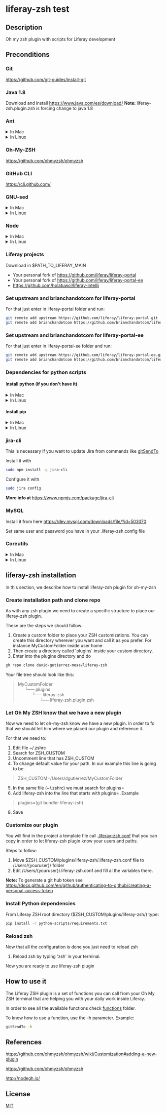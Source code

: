 # liferay-zsh test
## Description
Oh my zsh plugin with scripts for Liferay development

## Preconditions

### Git
https://github.com/git-guides/install-git

### Java 1.8
Download and install https://www.java.com/es/download/
**Note:** liferay-zsh.plugin.zsh is forcing change to java 1.8

### Ant
<details>
<summary>In Mac</summary>
  
```bash
bbrew install ant
```
</details>
<details>
<summary>In Linux</summary>
https://snapcraft.io/install/ant/ubuntu
  
```bash
sudo apt update && sudo apt install snapd && sudo snap install ant --classic
```
</details>

### Oh-My-ZSH
https://github.com/ohmyzsh/ohmyzsh

### GitHub CLI
https://cli.github.com/

### GNU-sed
<details>
<summary>In Mac</summary>
  
```bash
brew install gnu-sed
```
</details>
<details>
<summary>In Linux</summary>
Not needed in Linux
</details>

### Node
<details>
<summary>In Mac</summary>
https://nodejs.org/en/download/package-manager#macos
  
```bash
brew install node
```
</details>
<details>
<summary>In Linux</summary>
https://www.digitalocean.com/community/tutorials/how-to-install-node-js-on-ubuntu-20-04
  
```bash
sudo apt update && sudo apt install nodejs && sudo apt install npm
```
</details>

### Liferay projects
Download in $PATH_TO_LIFERAY_MAIN
* Your personal fork of https://github.com/liferay/liferay-portal
* Your personal fork of https://github.com/liferay/liferay-portal-ee
* https://github.com/holatuwol/liferay-intellij

### Set upstream and brianchandotcom for liferay-portal
For that just enter in liferay-portal folder and run:
```bash
git remote add upstream https://github.com/liferay/liferay-portal.git
git remote add brianchandotcom https://github.com/brianchandotcom/liferay-portal.git
```

### Set upstream and brianchandotcom for liferay-portal-ee
For that just enter in liferay-portal-ee folder and run:
```bash
git remote add upstream https://github.com/liferay/liferay-portal-ee.git
git remote add brianchandotcom https://github.com/brianchandotcom/liferay-portal-ee.git
```

### Dependencies for python scripts
#### Install python (if you don't have it)

<details>
<summary>In Mac</summary>
  
```bash
brew install python
```
</details>
<details>
<summary>In Linux</summary>

```bash
sudo apt update && sudo apt install python3
```
</details>

#### Install pip
<details>
<summary>In Mac</summary>
  
Homebrew installs pip pointing to the Homebrew’d Python 3 for you.
</details>
<details>
<summary>In Linux</summary>

```bash
sudo apt install python3-pip
```
</details>

### jira-cli
This is necessary if you want to update Jira from commands like [gitSendTo](https://github.com/david-gutierrez-mesa/liferay-zsh/blob/master/functions/gitSendTo)

Install it with 
```bash
sudo npm install -g jira-cli 
```

Configure it with
```bash
sudo jira config
```

**More info at** https://www.npmjs.com/package/jira-cli

### MySQL
Install it from here https://dev.mysql.com/downloads/file/?id=503070

Set same user and password you have in your .liferay-zsh.config file

### Coreutils
<details>
<summary>In Mac</summary>
  
```bash
brew install coreutils
```
</details>
<details>
<summary>In Linux</summary>

```bash
sudo apt-get update -y && sudo apt-get install -y coreutils
```
</details>


## liferay-zsh installation

In this section, we describe how to install liferay-zsh plugin for oh-my-zsh

### Create installation path and clone repo
As with any zsh plugin we need to create a specific structure to place our liferay-zsh plugin.

These are the steps we should follow:
1. Create a custom folder to place your ZSH customizations. You can create this directory wherever you want and call it as you prefer. For instance MyCustomFolder inside user home
2. Then create a directory called 'plugins' inside your custom directory. 
3. Enter into the plugins directory and do
```bash
gh repo clone david-gutierrez-mesa/liferay-zsh
```

Your file tree should look like this:
> MyCustomFolder<br/>
> &nbsp;&nbsp;&nbsp;&nbsp;&nbsp;&nbsp;└── plugins<br/>
> &nbsp;&nbsp;&nbsp;&nbsp;&nbsp;&nbsp;&nbsp;&nbsp;&nbsp;&nbsp;&nbsp;&nbsp;└── liferay-zsh<br/>
> &nbsp;&nbsp;&nbsp;&nbsp;&nbsp;&nbsp;&nbsp;&nbsp;&nbsp;&nbsp;&nbsp;&nbsp;&nbsp;&nbsp;&nbsp;&nbsp;&nbsp;&nbsp;└── liferay-zsh.plugin.zsh


### Let Oh My ZSH know that we have a new plugin
Now we need to let oh-my-zsh know we have a new plugin. In order to fo that we should tell him  where we placed our plugin and reference it. 

For that we need to:
1. Edit file ~/.zshrc 
2. Search for ZSH_CUSTOM
3. Uncomment line that has ZSH_CUSTOM 
4. To change default value for your path. In our example this line is going to be:
> ZSH_CUSTOM=/Users/dgutierrez/MyCustomFolder
5. In the same file (~/.zshrc) we must search for plugins=
6. Add liferay-zsh into the line that starts with plugins= .Example
> plugins=(git bundler liferay-zsh)
8. Save

### Customize our plugin
You will find in the project a template file call [.liferay-zsh.conf](https://github.com/david-gutierrez-mesa/liferay-zsh/blob/master/.liferay-zsh.config) that you can copy in order to let liferay-zsh plugin know your users and paths.

Steps to follow:
1. Move $ZSH_CUSTOM/plugins/liferay-zsh/.liferay-zsh.conf file to /Users/{youruser}/ folder 
2. Edit /Users/{youruser}/.liferay-zsh.conf and fill al the variables there.

**Note:** To generate a git hub token see https://docs.github.com/en/github/authenticating-to-github/creating-a-personal-access-token

### Install Python dependencies
From Liferay ZSH root directory ($ZSH_CUSTOM/plugins/liferay-zsh/) type:
```bash
pip install -r python-scripts/requirements.txt
```

### Reload zsh
Now that all the configuration is done you just need to reload zsh
1. Reload zsh by typing 'zsh' in your terminal. 

Now you are ready to use liferay-zsh plugin

## How to use it
The Liferay ZSH plugin is a set of functions you can call from your Oh My ZSH terminal that are helping you with your daily work inside Liferay.

In order to see all the available functions check [functions](https://github.com/david-gutierrez-mesa/liferay-zsh/tree/master/functions) folder.

To know how to use a function, use the -h parameter. Example:
```bash
gitSendTo -h
```

## References
https://github.com/ohmyzsh/ohmyzsh/wiki/Customization#adding-a-new-plugin

https://github.com/ohmyzsh/ohmyzsh

http://nodegh.io/

## License
[MIT](https://choosealicense.com/licenses/mit/)
